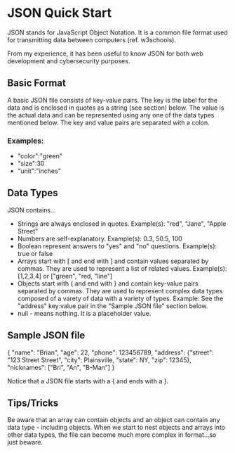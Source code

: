 <h1>JSON Quick Start</h1>

JSON stands for JavaScript Object Notation. It is a common file format used for transmitting data between computers (ref. w3schools). 

From my experience, it has been useful to know JSON for both web development and cybersecurity purposes. 

<h2>Basic Format</h2>
A basic JSON file consists of key-value pairs. 
The key is the label for the data and is enclosed in quotes as a string (see section) below. 
The value is the actual data and can be represented using any one of the data types mentioned below. 
The key and value pairs are separated with a colon. 

<h3>Examples:</h3> 
<ul>
<li>"color":"green"</li>
<li>"size":30</li>
<li>"unit":"inches"</li>
</ul>

<h2>Data Types</h2>
JSON contains... 
<ul>
  <li>Strings are always enclosed in quotes. 
    Example(s): "red", "Jane", "Apple Street"</li>
  <li>Numbers are self-explanatory. 
    Example(s): 0.3, 50.5, 100 </li>
  <li>Boolean represent answers to "yes" and "no" questions. 
    Example(s): true or false</li>
  <li>Arrays start with [ and end with ] and contain values separated by commas. They are used to represent a list of related values.  
  Example(s): [1,2,3,4] or ["green", "red, "line"]</li>
  <li>Objects start with { and end with } and contain key-value pairs separated by commas. They are used to represent complex data types composed of a varety of data with a variety of types. 
  Example: See the "address" key:value pair in the "Sample JSON file" section below.</li>
  <li>null - means nothing. It is a placeholder value. </li>
</ul>

<h2>Sample JSON file</h2>
{
    "name": "Brian", 
    "age": 22, 
    "phone": 123456789,
    "address": {"street": "123 Street Street", "city": Plainsville, "state": NY, "zip": 12345}, 
    "nicknames": ["Bri", "An", "B-Man"] 
}

Notice that a JSON file starts with a { and ends with a }. 

<h2>Tips/Tricks</h2>
Be aware that an array can contain objects and an object can contain any data type - including objects. When we start to nest objects and arrays into other data types, the file can become much more complex in format...so just beware. 




